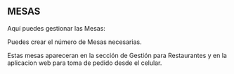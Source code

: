 ## **MESAS**

Aquí puedes gestionar las Mesas:  

Puedes crear el número de Mesas necesarias.  

Estas mesas apareceran en la sección de Gestión para Restaurantes y en la aplicacion web para toma de pedido desde el celular.  
